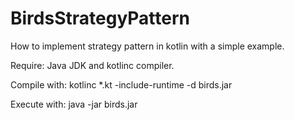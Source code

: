 # BirdsStrategyPattern
How to implement strategy pattern in kotlin with a simple example.

Require:
Java JDK and kotlinc compiler.

Compile with: 
kotlinc *.kt -include-runtime -d birds.jar

Execute with:
java -jar birds.jar
